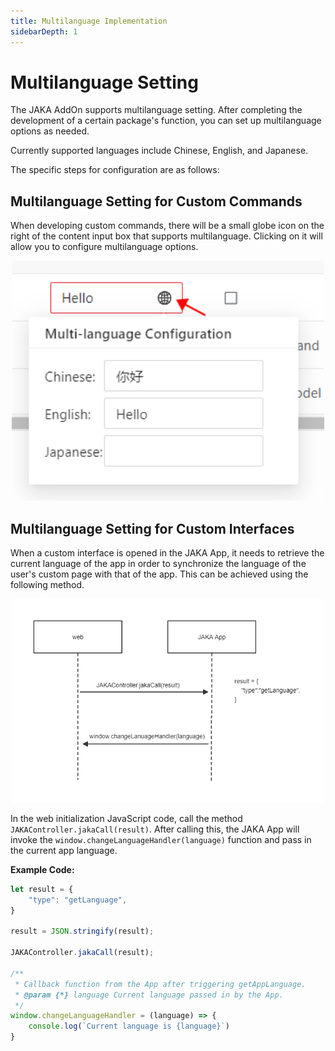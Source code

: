 ```yaml
---
title: Multilanguage Implementation
sidebarDepth: 1
---
```


# Multilanguage Setting

The JAKA AddOn supports multilanguage setting. After completing the development of a certain package's function, you can set up multilanguage options as needed.

Currently supported languages include Chinese, English, and Japanese.

The specific steps for configuration are as follows:

## Multilanguage Setting for Custom Commands

When developing custom commands, there will be a small globe icon on the right of the content input box that supports multilanguage. Clicking on it will allow you to configure multilanguage options.

<div align="center"><img width="500"  src="../../../../resource/en/AddOn/multiLanguage/multiLan.png"/></div>

## Multilanguage Setting for Custom Interfaces

When a custom interface is opened in the JAKA App, it needs to retrieve the current language of the app in order to synchronize the language of the user's custom page with that of the app. This can be achieved using the following method.

<div align="center"><img width="500"  src="../../../../resource/en/AddOn/multiLanguage/getLanuage.png"/></div>

In the web initialization JavaScript code, call the method `JAKAController.jakaCall(result)`. After calling this, the JAKA App will invoke the `window.changeLanguageHandler(language)` function and pass in the current app language.

**Example Code:**

```js
let result = {
    "type": "getLanguage",
}

result = JSON.stringify(result);

JAKAController.jakaCall(result);

/**
 * Callback function from the App after triggering getAppLanguage.
 * @param {*} language Current language passed in by the App.
 */
window.changeLanguageHandler = (language) => {
    console.log(`Current language is {language}`)
}
```